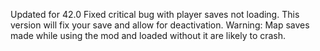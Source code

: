 Updated for 42.0
Fixed critical bug with player saves not loading. This version will fix your save and allow for deactivation.
Warning: Map saves made while using the mod and loaded without it are likely to crash.